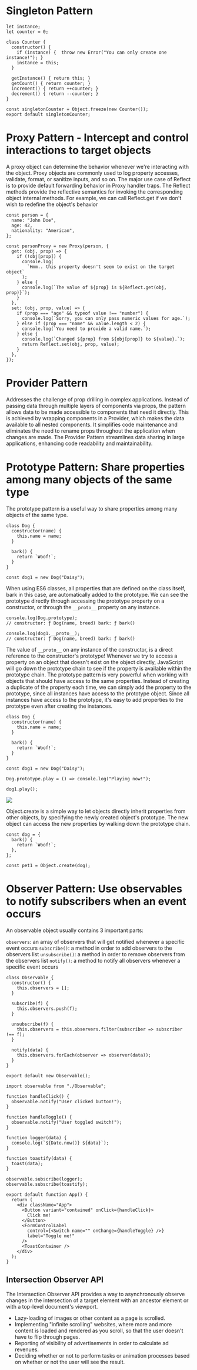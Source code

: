 # Singleton Pattern

```
let instance;
let counter = 0;

class Counter {
  constructor() {
    if (instance) {  throw new Error("You can only create one instance!"); }
    instance = this;
  }

  getInstance() { return this; }
  getCount() { return counter; }
  increment() { return ++counter; }
  decrement() { return --counter; }
}

const singletonCounter = Object.freeze(new Counter());
export default singletonCounter;
```

# Proxy Pattern - Intercept and control interactions to target objects

A proxy object can determine the behavior whenever we're interacting with the object. Proxy objects are commonly used to
log property accesses, validate, format, or sanitize inputs, and so on.
The major use case of Reflect is to provide default forwarding behavior in Proxy handler traps. The Reflect methods provide
the reflective semantics for invoking the corresponding object internal methods. For example, we can call Reflect.get if we
don't wish to redefine the object's behavior

```
const person = {
  name: "John Doe",
  age: 42,
  nationality: "American",
};

const personProxy = new Proxy(person, {
  get: (obj, prop) => {
    if (!obj[prop]) {
      console.log(
        `Hmm.. this property doesn't seem to exist on the target object`
      );
    } else {
      console.log(`The value of ${prop} is ${Reflect.get(obj, prop)}`);
    }
  },
  set: (obj, prop, value) => {
    if (prop === "age" && typeof value !== "number") {
      console.log(`Sorry, you can only pass numeric values for age.`);
    } else if (prop === "name" && value.length < 2) {
      console.log(`You need to provide a valid name.`);
    } else {
      console.log(`Changed ${prop} from ${obj[prop]} to ${value}.`);
      return Reflect.set(obj, prop, value);
    }
  },
});
```

# Provider Pattern

Addresses the challenge of prop drilling in complex applications. Instead
of passing data through multiple layers of components via props, the pattern
allows data to be made accessible to components that need it directly.
This is achieved by wrapping components in a Provider, which makes the
data available to all nested components. It simplifies code maintenance and
eliminates the need to rename props throughout the application when changes
are made. The Provider Pattern streamlines data sharing in large applications,
enhancing code readability and maintainability.

# Prototype Pattern: Share properties among many objects of the same type

The prototype pattern is a useful way to share properties among many objects of the same type.

```
class Dog {
  constructor(name) {
    this.name = name;
  }

  bark() {
    return `Woof!`;
  }
}

const dog1 = new Dog("Daisy");
```

When using ES6 classes, all properties that are defined on the class itself, bark in this case,
are automatically added to the prototype. We can see the prototype directly through accessing the
prototype property on a constructor, or through the `__proto__` property on any instance.

```
console.log(Dog.prototype);
// constructor: ƒ Dog(name, breed) bark: ƒ bark()

console.log(dog1.__proto__);
// constructor: ƒ Dog(name, breed) bark: ƒ bark()
```

The value of `__proto__` on any instance of the constructor, is a direct reference to the constructor's
prototype! Whenever we try to access a property on an object that doesn't exist on the object directly,
JavaScript will go down the prototype chain to see if the property is available within the prototype chain.
The prototype pattern is very powerful when working with objects that should have access to the same properties.
Instead of creating a duplicate of the property each time, we can simply add the property to the prototype,
since all instances have access to the prototype object.
Since all instances have access to the prototype, it's easy to add properties to the prototype even after creating the instances.

```
class Dog {
  constructor(name) {
    this.name = name;
  }

  bark() {
    return `Woof!`;
  }
}

const dog1 = new Dog("Daisy");

Dog.prototype.play = () => console.log("Playing now!");

dog1.play();
```

<img src="./prototype_pattern.avif">

Object.create is a simple way to let objects directly inherit properties from other objects,
by specifying the newly created object's prototype. The new object can access the new properties
by walking down the prototype chain.

```
const dog = {
  bark() {
    return `Woof!`;
  },
};

const pet1 = Object.create(dog);
```

# Observer Pattern: Use observables to notify subscribers when an event occurs

An observable object usually contains 3 important parts:

`observers`: an array of observers that will get notified whenever a specific event occurs
`subscribe()`: a method in order to add observers to the observers list
`unsubscribe()`: a method in order to remove observers from the observers list
`notify()`: a method to notify all observers whenever a specific event occurs

```
class Observable {
  constructor() {
    this.observers = [];
  }

  subscribe(f) {
    this.observers.push(f);
  }

  unsubscribe(f) {
    this.observers = this.observers.filter(subscriber => subscriber !== f);
  }

  notify(data) {
    this.observers.forEach(observer => observer(data));
  }
}

export default new Observable();
```

```
import observable from "./Observable";

function handleClick() {
  observable.notify("User clicked button!");
}

function handleToggle() {
  observable.notify("User toggled switch!");
}

function logger(data) {
  console.log(`${Date.now()} ${data}`);
}

function toastify(data) {
  toast(data);
}

observable.subscribe(logger);
observable.subscribe(toastify);

export default function App() {
  return (
    <div className="App">
      <Button variant="contained" onClick={handleClick}>
        Click me!
      </Button>
      <FormControlLabel
        control={<Switch name="" onChange={handleToggle} />}
        label="Toggle me!"
      />
      <ToastContainer />
    </div>
  );
}
```

## Intersection Observer API

The Intersection Observer API provides a way to asynchronously observe changes in the
intersection of a target element with an ancestor element or with a top-level document's viewport.

- Lazy-loading of images or other content as a page is scrolled.
- Implementing "infinite scrolling" websites, where more and more content is loaded and rendered
  as you scroll, so that the user doesn't have to flip through pages.
- Reporting of visibility of advertisements in order to calculate ad revenues.
- Deciding whether or not to perform tasks or animation processes based on whether or not the user will see the result.
